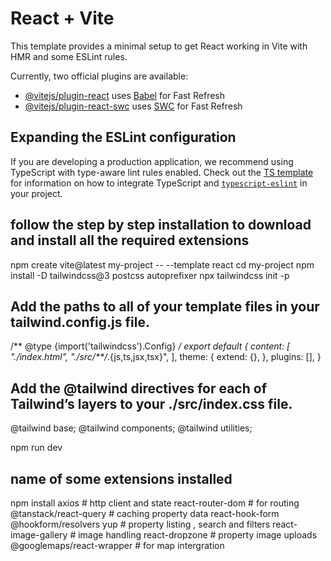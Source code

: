 # React + Vite

This template provides a minimal setup to get React working in Vite with HMR and some ESLint rules.

Currently, two official plugins are available:

- [@vitejs/plugin-react](https://github.com/vitejs/vite-plugin-react/blob/main/packages/plugin-react) uses [Babel](https://babeljs.io/) for Fast Refresh
- [@vitejs/plugin-react-swc](https://github.com/vitejs/vite-plugin-react/blob/main/packages/plugin-react-swc) uses [SWC](https://swc.rs/) for Fast Refresh

## Expanding the ESLint configuration

If you are developing a production application, we recommend using TypeScript with type-aware lint rules enabled. Check out the [TS template](https://github.com/vitejs/vite/tree/main/packages/create-vite/template-react-ts) for information on how to integrate TypeScript and [`typescript-eslint`](https://typescript-eslint.io) in your project.


## follow the step by step installation to download and install all the required extensions
npm create vite@latest my-project -- --template react
cd my-project
npm install -D tailwindcss@3 postcss autoprefixer
npx tailwindcss init -p


## Add the paths to all of your template files in your tailwind.config.js file.
/** @type {import('tailwindcss').Config} */
export default {
  content: [
    "./index.html",
    "./src/**/*.{js,ts,jsx,tsx}",
  ],
  theme: {
    extend: {},
  },
  plugins: [],
}

## Add the @tailwind directives for each of Tailwind’s layers to your ./src/index.css file.
@tailwind base;
@tailwind components;
@tailwind utilities;

npm run dev


## name of some extensions installed
npm install  axios # http client and state
            react-router-dom # for routing
            @tanstack/react-query # caching property data
            react-hook-form @hookform/resolvers yup # property listing , search and filters
            react-image-gallery # image handling
            react-dropzone # property image uploads
            @googlemaps/react-wrapper # for map intergration
